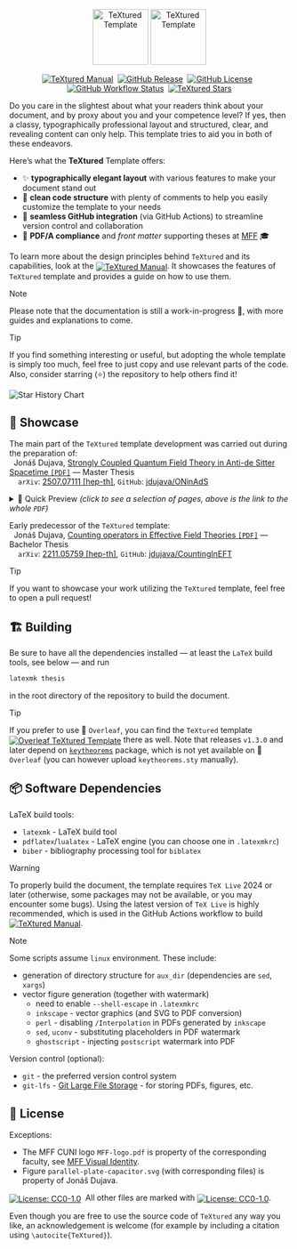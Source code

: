 <div align="center">
    <img alt="TeXtured Template" height="100px" src="https://raw.githubusercontent.com/jdujava/TeXtured/refs/heads/master/figures/TeXtured-logo-light-mode.svg#gh-light-mode-only">
    <img alt="TeXtured Template" height="100px" src="https://raw.githubusercontent.com/jdujava/TeXtured/refs/heads/master/figures/TeXtured-logo-dark-mode.svg#gh-dark-mode-only">
</div>
<div align="center">

 [![TeXtured Manual](https://img.shields.io/badge/TeXtured-Manual%E2%80%89%F0%9F%93%93-blue?color=ccfaff&style=for-the-badge)](https://jdujava.github.io/TeXtured/thesis.pdf)
 [![GitHub Release](https://img.shields.io/github/v/release/jdujava/textured?color=ade1ff&style=for-the-badge)](https://github.com/jdujava/TeXtured/releases)
 [![GitHub License](https://img.shields.io/github/license/jdujava/TeXtured?color=fbe2ff&style=for-the-badge)](#-license)
 [![GitHub Workflow Status](https://img.shields.io/github/actions/workflow/status/jdujava/TeXtured/main.yml?color=aafaba&style=for-the-badge)](https://jdujava.github.io/TeXtured/thesis.pdf)
 [![TeXtured Stars](https://img.shields.io/github/stars/jdujava/TeXtured?color=ffeca4&style=for-the-badge)](https://github.com/jdujava/TeXtured/stargazers)

</div>

Do you care in the slightest about what your readers think about your document,
and by proxy about you and your competence level? If yes, then a classy,
typographically professional layout and structured, clear, and revealing content
can only help. This template tries to aid you in both of these endeavors.

Here’s what the **TeXtured** Template offers:
- ✨ **typographically elegant layout** with various features to make your document stand out
- 🧙 **clean code structure** with plenty of comments to help you easily customize the template to your needs
- 🔗 **seamless GitHub integration** (via GitHub Actions) to streamline version control and collaboration
- 📄 **PDF/A compliance** and *front matter* supporting theses at [MFF](https://www.mff.cuni.cz/en) 🎓

To learn more about the design principles behind `TeXtured` and its capabilities, look at the
[<img align="center" alt="TeXtured Manual" src="https://img.shields.io/badge/TeXtured-Manual%E2%80%89%F0%9F%93%93-blue?color=ccfaff">](https://jdujava.github.io/TeXtured/thesis.pdf).
It showcases the features of `TeXtured` template and provides a guide on how to use them.

> [!NOTE]
> Please note that the documentation is still a work-in-progress 🚧,
> with more guides and explanations to come.

> [!TIP]
> If you find something interesting or useful, but adopting the whole template
> is simply too much, feel free to just copy and use relevant parts of the code.
> Also, consider starring (⭐) the repository to help others find it!

<picture>
    <source media="(prefers-color-scheme: dark)" srcset="https://api.star-history.com/svg?repos=jdujava/TeXtured&type=Date&theme=dark" />
    <source media="(prefers-color-scheme: light)" srcset="https://api.star-history.com/svg?repos=jdujava/TeXtured&type=Date" />
    <img alt="Star History Chart" src="https://api.star-history.com/svg?repos=jdujava/TeXtured&type=Date" />
</picture>

## 🌟 Showcase

The main part of the `TeXtured` template development was carried out during the preparation of:<br>
  Jonáš Dujava, [Strongly Coupled Quantum Field Theory in Anti-de Sitter Spacetime `[PDF]`](https://jdujava.github.io/ONinAdS/SCQFTinAdS.pdf) — Master Thesis<br>
    `arXiv`: [2507.07111 \[hep-th\]](https://arxiv.org/abs/2507.07111), `GitHub`: [jdujava/ONinAdS](https://github.com/jdujava/ONinAdS)
<details>
    <summary>👀 Quick Preview <em>(click to see a selection of pages, above is the link to the whole <code>PDF</code>)</em></summary>
    <img width="2776" height="2105" alt="thesis-dual00" src="https://github.com/user-attachments/assets/5c7608e8-4ed1-4e6b-b201-335fbe7fe7e3" />
    <img width="2776" height="2105" alt="thesis-dual01" src="https://github.com/user-attachments/assets/376a5b62-5b14-483c-87ba-da0808c51a32" />
    <img width="2776" height="2105" alt="thesis-dual02" src="https://github.com/user-attachments/assets/de77881b-d21e-42d6-aba4-302239bd7164" />
    <img width="2776" height="2105" alt="thesis-dual03" src="https://github.com/user-attachments/assets/bf719391-f5e7-4e56-baa8-05fe330bbc86" />
    <img width="2776" height="2105" alt="thesis-dual04" src="https://github.com/user-attachments/assets/b9ed8eaa-23b9-4cda-87b8-4dcc2510910b" />
    <img width="2776" height="2105" alt="thesis-dual05" src="https://github.com/user-attachments/assets/50cd1894-b374-4206-9d81-78498f15c25b" />
    <img width="2776" height="2105" alt="thesis-dual06" src="https://github.com/user-attachments/assets/702ce869-1f9c-4ceb-a1ce-f7ce815bfb3f" />
    <img width="2776" height="2105" alt="thesis-dual07" src="https://github.com/user-attachments/assets/502eafd8-7c24-47f8-84a2-3fef5415e351" />
    <img width="2776" height="2105" alt="thesis-dual08" src="https://github.com/user-attachments/assets/0bd1db62-d2a4-4ff0-b126-0c176ac76123" />
    <img width="2776" height="2105" alt="thesis-dual09" src="https://github.com/user-attachments/assets/a10b0779-4fb0-444b-b360-99545077d92a" />
    <img width="2776" height="2105" alt="thesis-dual10" src="https://github.com/user-attachments/assets/338c5301-bc35-47cc-ada8-b3548c160399" />
</details>

Early predecessor of the `TeXtured` template:<br>
  Jonáš Dujava, [Counting operators in Effective Field Theories `[PDF]`](https://jdujava.github.io/CountingInEFT/CountingInEFT.pdf) — Bachelor Thesis<br>
    `arXiv`: [2211.05759 \[hep-th\]](https://arxiv.org/abs/2211.05759), `GitHub`: [jdujava/CountingInEFT](https://github.com/jdujava/CountingInEFT)

> [!TIP]
> If you want to showcase your work utilizing the `TeXtured` template, feel free to open a pull request!

## 🏗️ Building

Be sure to have all the dependencies installed — at least the `LaTeX` build tools, see below — and run
```sh
latexmk thesis
```
in the root directory of the repository to build the document.

> [!TIP]
> If you prefer to use 🍃 `Overleaf`, you can find the `TeXtured` template
> [<img align="center" alt="Overleaf TeXtured Template" src="https://img.shields.io/badge/Overleaf-TeXtured-blue?color=ccffd2&logo=overleaf">](https://www.overleaf.com/latex/templates/textured/zwtzzwgddbsh)
> there as well.
> Note that releases `v1.3.0` and later depend on [`keytheorems`](https://github.com/mbertucci47/keytheorems) package,
> which is not yet available on 🍃 `Overleaf` (you can however upload `keytheorems.sty` manually).


## 📦 Software Dependencies

LaTeX build tools:
- `latexmk` - LaTeX build tool
- `pdflatex`/`lualatex` - LaTeX engine (you can choose one in `.latexmkrc`)
- `biber` - bibliography processing tool for `biblatex`

> [!WARNING]
> To properly build the document, the template requires `TeX Live` 2024 or later (otherwise, some packages may not be available, or you may encounter some bugs).
> Using the latest version of `TeX Live` is highly recommended, which is used in the GitHub Actions workflow to build
> [<img align="center" alt="TeXtured Manual" src="https://img.shields.io/badge/TeXtured-Manual%E2%80%89%F0%9F%93%93-blue?color=ccfaff">](https://jdujava.github.io/TeXtured/thesis.pdf).

> [!NOTE]
> Some scripts assume `linux` environment. These include:
> - generation of directory structure for `aux_dir` (dependencies are `sed`, `xargs`)
> - vector figure generation (together with watermark)
>     + need to enable `--shell-escape` in `.latexmkrc`
>     + `inkscape` - vector graphics (and SVG to PDF conversion)
>     + `perl` - disabling `/Interpolation` in PDFs generated by `inkscape`
>     + `sed`, `uconv` - substituting placeholders in PDF watermark
>     + `ghostscript` - injecting `postscript` watermark into PDF

Version control (optional):
- `git` - the preferred version control system
- `git-lfs` - [Git Large File Storage](https://git-lfs.github.com/) - for storing PDFs, figures, etc.


## 📜 License

Exceptions:
- The MFF CUNI logo `MFF-logo.pdf` is property of the corresponding faculty, see [MFF Visual Identity](https://www.mff.cuni.cz/en/faculty/visual-identity).
- Figure `parallel-plate-capacitor.svg` (with corresponding files) is property of Jonáš Dujava.

[<img align="center" alt="License: CC0-1.0" src="https://licensebuttons.net/p/zero/1.0/88x31.png">](https://creativecommons.org/publicdomain/zero/1.0/)
 All other files are marked with
[<img align="center" alt="License: CC0-1.0" src="https://img.shields.io/github/license/jdujava/TeXtured?color=fbe2ff">](https://creativecommons.org/publicdomain/zero/1.0/).

Even though you are free to use the source code of `TeXtured` any way you like, an acknowledgement is welcome (for example by including a citation using `\autocite{TeXtured}`).
